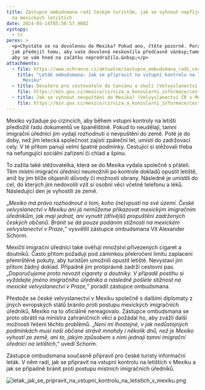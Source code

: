 ```yaml
---
title: Zástupce ombudsmana radí českým turistům, jak se vyhnout nepříjemnostem
  na mexických letištích
date: 2024-05-14T05:50:57.908Z
vystupy:
  - tz
perex: >
  <p>Chystáte se na dovolenou do Mexika? Pokud ano, čtěte pozorně. Poradíme vám,
  jak předejít tomu, aby vaše dovolená neskončila předčasně v&nbsp;tamní cele a
  aby se vám hned na začátku neprodražila.&nbsp;</p>
attachments:
  - file: https://www.ochrance.cz/aktualne/zastupce_ombudsmana_radi_ceskym_turistum_jak_se_vyhnout_neprijemnostem_na_mexickych_letistich/letak_jak_se_pripravit_na_vstupni_kontrolu_na_letistich_v_mexiku.pdf
    title: "Leták ombudsmana: Jak se připravit na vstupní kontrolu na letištích v
      Mexiku"
  - title: Desatero pro cestovatele do Cancúnu a okolí (Velvyslanectví ČR v Mexiku)
    file: https://mzv.gov.cz/mexico/cz/viza_a_konzularni_informace/cestovani_do_mexika/desatero_pro_cestovatele_do_cancunu_a.html
  - title: Jak se vyhnout nevpuštění do Mexika? (Velvyslanectví ČR v Mexiku)
    file: https://mzv.gov.cz/mexico/cz/viza_a_konzularni_informace/cestovani_do_mexika/jak_se_vyhnout_nevpusteni_do_mexika.html
---
```

<p>Mexiko vyžaduje po cizincích, aby během vstupní kontroly na letišti předložili řadu dokumentů ve španělštině. Pokud to neudělají, tamní imigrační úředníci jim vydají rozhodnutí o nevpuštění do země. Poté je do doby, než jim letecká společnost zajistí zpáteční let, umístí do zadržovací cely. V té přitom panují velmi špatné podmínky. Cestující si stěžovali třeba na nefungující sociální zařízení či chlad a špínu.</p>

<p>To zažila také stěžovatelka, která se do Mexika vydala společně s&nbsp;přáteli. Těm místní imigrační úředníci neumožnili po kontrole dokladů opustit letiště, aniž by jim blíže objasnili důvody či možnosti obrany. Následně je umístili do cel, do kterých jim nedovolili vzít si osobní věci včetně telefonu a léků. Následující den je vyhostili ze země.</p>

<p>&bdquo;<em>Mexiko má právo rozhodnout o tom, koho (ne)vpustí na své území. České velvyslanectví v&nbsp;Mexiku ani já nemůžeme přikazovat mexickým imigračním úředníkům, jak mají jednat, ani vynutit (dřívější) propuštění zadržených českých občanů. Bránit se dá pouze podáním stížnosti na mexickém velvyslanectví v Praze</em>,&ldquo; vysvětlil zástupce ombudsmana Vít Alexander Schorm.</p>

<p>Mexičtí imigrační úředníci také ověřují množství přivezených cigaret a doutníků. Často přitom požadují pod záminkou překročení limitu zaplacení přemrštěné pokuty, aby turistům umožnili opustit letiště. Nevystaví jim přitom žádný doklad. Případně jim protiprávně zadrží cestovní pas. &bdquo;<em>Doporučujeme proto nevozit cigarety a doutníky. V&nbsp;případě postihu si vyžádejte jméno imigračního úředníka a následně pošlete stížnost na mexické velvyslanectví v&nbsp;Praze</em>,&ldquo; poradil zástupce ombudsmana.</p>

<p>Přestože se české velvyslanectví v Mexiku společně s dalšími diplomaty z jiných evropských států bránilo proti postupu mexických imigračních úředníků, Mexiko na to oficiálně nereagovalo. Zástupce ombudsmana se proto obrátil na ministra zahraničních věcí a požádal ho, aby zvážil další možnosti řešení těchto problémů. &bdquo;<em>Není mi lhostejné, v jak nedůstojných podmínkách musí naši občané strávit mnohdy i několik dnů, než je Mexiko vyhostí ze země, ani to, jakým způsobem s nimi jednají tamní imigrační úředníci na letištích</em>,&ldquo; uvedl Schorm.</p>

<p>Zástupce ombudsmana současně připravil pro české turisty informační leták. V&nbsp;něm radí, jak se připravit na vstupní kontrolu na letištích v&nbsp;Mexiku a jak se případně bránit proti postupu místních imigračních úředníků.</p>

<p><img alt="letak_jak_se_pripravit_na_vstupni_kontrolu_na_letistich_v_mexiku.png" src="https://www.ochrance.cz/aktualne/zastupce_ombudsmana_radi_ceskym_turistum_jak_se_vyhnout_neprijemnostem_na_mexickych_letistich/letak_jak_se_pripravit_na_vstupni_kontrolu_na_letistich_v_mexiku.png" /></p>
